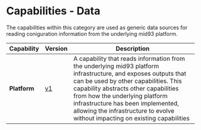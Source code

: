 # Capabilities - Data
The capabilities within this category are used as generic data sources for reading coniguration information from the underlying mid93 platform.

| Capability     | Version              | Description |
| -------------- | -------------------- | ----------- |
| **Platform**   | [v1](./platform/v1/) | A capability that reads information from the underlying mid93 platform infrastructure, and exposes outputs that can be used by other capabilities. This capability abstracts other capabilities from how the underlying platform infrastructure has been implemented, allowing the infrastructure to evolve without impacting on existing capabilities |